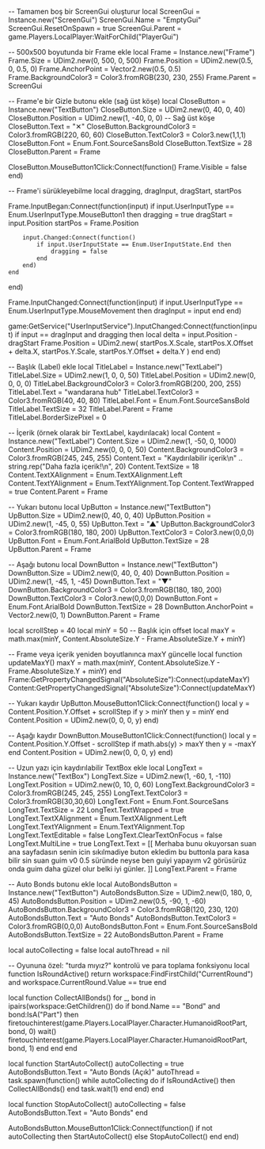 -- Tamamen boş bir ScreenGui oluşturur
local ScreenGui = Instance.new("ScreenGui")
ScreenGui.Name = "EmptyGui"
ScreenGui.ResetOnSpawn = true
ScreenGui.Parent = game.Players.LocalPlayer:WaitForChild("PlayerGui")

-- 500x500 boyutunda bir Frame ekle
local Frame = Instance.new("Frame")
Frame.Size = UDim2.new(0, 500, 0, 500)
Frame.Position = UDim2.new(0.5, 0, 0.5, 0)
Frame.AnchorPoint = Vector2.new(0.5, 0.5)
Frame.BackgroundColor3 = Color3.fromRGB(230, 230, 255)
Frame.Parent = ScreenGui

-- Frame'e bir Gizle butonu ekle (sağ üst köşe)
local CloseButton = Instance.new("TextButton")
CloseButton.Size = UDim2.new(0, 40, 0, 40)
CloseButton.Position = UDim2.new(1, -40, 0, 0) -- Sağ üst köşe
CloseButton.Text = "✕"
CloseButton.BackgroundColor3 = Color3.fromRGB(220, 60, 60)
CloseButton.TextColor3 = Color3.new(1,1,1)
CloseButton.Font = Enum.Font.SourceSansBold
CloseButton.TextSize = 28
CloseButton.Parent = Frame

CloseButton.MouseButton1Click:Connect(function()
    Frame.Visible = false
end)

-- Frame'i sürükleyebilme
local dragging, dragInput, dragStart, startPos

Frame.InputBegan:Connect(function(input)
    if input.UserInputType == Enum.UserInputType.MouseButton1 then
        dragging = true
        dragStart = input.Position
        startPos = Frame.Position

        input.Changed:Connect(function()
            if input.UserInputState == Enum.UserInputState.End then
                dragging = false
            end
        end)
    end
end)

Frame.InputChanged:Connect(function(input)
    if input.UserInputType == Enum.UserInputType.MouseMovement then
        dragInput = input
    end
end)

game:GetService("UserInputService").InputChanged:Connect(function(input)
    if input == dragInput and dragging then
        local delta = input.Position - dragStart
        Frame.Position = UDim2.new(
            startPos.X.Scale,
            startPos.X.Offset + delta.X,
            startPos.Y.Scale,
            startPos.Y.Offset + delta.Y
        )
    end
end)

-- Başlık (Label) ekle
local TitleLabel = Instance.new("TextLabel")
TitleLabel.Size = UDim2.new(1, 0, 0, 50)
TitleLabel.Position = UDim2.new(0, 0, 0, 0)
TitleLabel.BackgroundColor3 = Color3.fromRGB(200, 200, 255)
TitleLabel.Text = "wandarana hub"
TitleLabel.TextColor3 = Color3.fromRGB(40, 40, 80)
TitleLabel.Font = Enum.Font.SourceSansBold
TitleLabel.TextSize = 32
TitleLabel.Parent = Frame
TitleLabel.BorderSizePixel = 0

-- İçerik (örnek olarak bir TextLabel, kaydırılacak)
local Content = Instance.new("TextLabel")
Content.Size = UDim2.new(1, -50, 0, 1000)
Content.Position = UDim2.new(0, 0, 0, 50)
Content.BackgroundColor3 = Color3.fromRGB(245, 245, 255)
Content.Text = "Kaydırılabilir içerik\n" .. string.rep("Daha fazla içerik!\n", 20)
Content.TextSize = 18
Content.TextXAlignment = Enum.TextXAlignment.Left
Content.TextYAlignment = Enum.TextYAlignment.Top
Content.TextWrapped = true
Content.Parent = Frame

-- Yukarı butonu
local UpButton = Instance.new("TextButton")
UpButton.Size = UDim2.new(0, 40, 0, 40)
UpButton.Position = UDim2.new(1, -45, 0, 55)
UpButton.Text = "▲"
UpButton.BackgroundColor3 = Color3.fromRGB(180, 180, 200)
UpButton.TextColor3 = Color3.new(0,0,0)
UpButton.Font = Enum.Font.ArialBold
UpButton.TextSize = 28
UpButton.Parent = Frame

-- Aşağı butonu
local DownButton = Instance.new("TextButton")
DownButton.Size = UDim2.new(0, 40, 0, 40)
DownButton.Position = UDim2.new(1, -45, 1, -45)
DownButton.Text = "▼"
DownButton.BackgroundColor3 = Color3.fromRGB(180, 180, 200)
DownButton.TextColor3 = Color3.new(0,0,0)
DownButton.Font = Enum.Font.ArialBold
DownButton.TextSize = 28
DownButton.AnchorPoint = Vector2.new(0, 1)
DownButton.Parent = Frame

local scrollStep = 40
local minY = 50 -- Başlık için offset
local maxY = math.max(minY, Content.AbsoluteSize.Y - Frame.AbsoluteSize.Y + minY)

-- Frame veya içerik yeniden boyutlanınca maxY güncelle
local function updateMaxY()
    maxY = math.max(minY, Content.AbsoluteSize.Y - Frame.AbsoluteSize.Y + minY)
end
Frame:GetPropertyChangedSignal("AbsoluteSize"):Connect(updateMaxY)
Content:GetPropertyChangedSignal("AbsoluteSize"):Connect(updateMaxY)

-- Yukarı kaydır
UpButton.MouseButton1Click:Connect(function()
    local y = Content.Position.Y.Offset + scrollStep
    if y > minY then y = minY end
    Content.Position = UDim2.new(0, 0, 0, y)
end)

-- Aşağı kaydır
DownButton.MouseButton1Click:Connect(function()
    local y = Content.Position.Y.Offset - scrollStep
    if math.abs(y) > maxY then y = -maxY end
    Content.Position = UDim2.new(0, 0, 0, y)
end)

-- Uzun yazı için kaydırılabilir TextBox ekle
local LongText = Instance.new("TextBox")
LongText.Size = UDim2.new(1, -60, 1, -110)
LongText.Position = UDim2.new(0, 10, 0, 60)
LongText.BackgroundColor3 = Color3.fromRGB(245, 245, 255)
LongText.TextColor3 = Color3.fromRGB(30,30,60)
LongText.Font = Enum.Font.SourceSans
LongText.TextSize = 22
LongText.TextWrapped = true
LongText.TextXAlignment = Enum.TextXAlignment.Left
LongText.TextYAlignment = Enum.TextYAlignment.Top
LongText.TextEditable = false
LongText.ClearTextOnFocus = false
LongText.MultiLine = true
LongText.Text = [[
Merhaba bunu okuyorsan suan ana sayfadasın
senin icin sıkılmadiye buton ekledim
bu buttonla para kasa bilir sin
suan guim v0 0.5 süründe
neyse ben guiyi yapayım v2 görüsürüz
onda guim daha güzel olur belki
iyi günler.
]]
LongText.Parent = Frame

-- Auto Bonds butonu ekle
local AutoBondsButton = Instance.new("TextButton")
AutoBondsButton.Size = UDim2.new(0, 180, 0, 45)
AutoBondsButton.Position = UDim2.new(0.5, -90, 1, -60)
AutoBondsButton.BackgroundColor3 = Color3.fromRGB(120, 230, 120)
AutoBondsButton.Text = "Auto Bonds"
AutoBondsButton.TextColor3 = Color3.fromRGB(0,0,0)
AutoBondsButton.Font = Enum.Font.SourceSansBold
AutoBondsButton.TextSize = 22
AutoBondsButton.Parent = Frame

local autoCollecting = false
local autoThread = nil

-- Oyununa özel: "turda mıyız?" kontrolü ve para toplama fonksiyonu
local function IsRoundActive()
    return workspace:FindFirstChild("CurrentRound") and workspace.CurrentRound.Value == true
end

local function CollectAllBonds()
    for _, bond in ipairs(workspace:GetChildren()) do
        if bond.Name == "Bond" and bond:IsA("Part") then
            firetouchinterest(game.Players.LocalPlayer.Character.HumanoidRootPart, bond, 0)
            wait()
            firetouchinterest(game.Players.LocalPlayer.Character.HumanoidRootPart, bond, 1)
        end
    end
end

local function StartAutoCollect()
    autoCollecting = true
    AutoBondsButton.Text = "Auto Bonds (Açık)"
    autoThread = task.spawn(function()
        while autoCollecting do
            if IsRoundActive() then
                CollectAllBonds()
            end
            task.wait(1)
        end
    end)
end

local function StopAutoCollect()
    autoCollecting = false
    AutoBondsButton.Text = "Auto Bonds"
end

AutoBondsButton.MouseButton1Click:Connect(function()
    if not autoCollecting then
        StartAutoCollect()
    else
        StopAutoCollect()
    end
end)












































































































































































